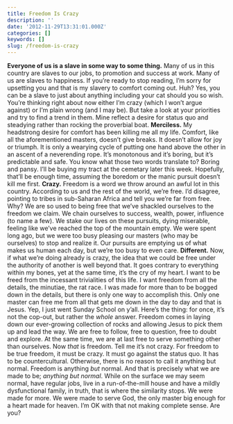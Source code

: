 ```yaml
---
title: Freedom Is Crazy
description: ''
date: '2012-11-29T13:31:01.000Z'
categories: []
keywords: []
slug: /freedom-is-crazy
---
```

**Everyone of us is a slave in some way to some thing.** Many of us in this country are slaves to our jobs, to promotion and success at work. Many of us are slaves to happiness. If you’re ready to stop reading, I’m sorry for upsetting you and that is my slavery to comfort coming out. Huh? Yes, you can be a slave to just about anything including your cat should you so wish. You’re thinking right about now either I’m crazy (which I won’t argue against) or I’m plain wrong (and I may be). But take a look at your priorities and try to find a trend in them. Mine reflect a desire for status quo and steadying rather than rocking the proverbial boat.
**Merciless.** My headstrong desire for comfort has been killing me all my life. Comfort, like all the aforementioned masters, doesn’t give breaks. It doesn’t allow for joy or triumph. It is only a wearying cycle of putting one hand above the other in an ascent of a neverending rope. It’s monotonous and it’s boring, but it’s predictable and safe. You know what those two words translate to? Boring and pansy. I’ll be buying my tract at the cemetary later this week. Hopefully, that’ll be enough time, assuming the boredom or the manic pursuit doesn’t kill me first.
**Crazy.** Freedom is a word we throw around an awful lot in this country. According to us and the rest of the world, we’re free. I’d disagree, pointing to tribes in sub-Saharan Africa and tell you we’re far from free. Why? We are so used to being free that we’ve shackled ourselves to the freedom we claim. We chain ourselves to success, wealth, power, influence (to name a few). We stake our lives on these pursuits, dying miserable, feeling like we’ve reached the top of the mountain empty. We were spent long ago, but we were too busy pleasing our masters (who may be ourselves) to stop and realize it. Our pursuits are emptying us of what makes us human each day, but we’re too busy to even care.
**Different.** Now, if what we’re doing already is crazy, the idea that we could be free under the authority of another is well beyond that. It goes contrary to everything within my bones, yet at the same time, it’s the cry of my heart. I want to be freed from the incessant trivialities of this life. I want freedom from all the details, the minutiae, the rat race. I was made for more than to be bogged down in the details, but there is only one way to accomplish this. Only one master can free me from all that gets me down in the day to day and that is Jesus. Yep, I just went Sunday School on y’all. Here’s the thing: for once, it’s not the cop-out, but rather the _whole_ answer. Freedom comes in laying down our ever-growing collection of rocks and allowing Jesus to pick them up and lead the way. We are free to follow, free to question, free to doubt and explore. At the same time, we are at last free to serve something other than ourselves. Now _that_ is freedom. Tell me it’s not crazy.
For freedom to be true freedom, it must be crazy. It must go against the status quo. It has to be countercultural. Otherwise, there is no reason to call it anything but normal. Freedom is anything _but_ normal. And that is precisely what we are made to be; _anything but normal_. While on the surface we may seem normal, have regular jobs, live in a run-of-the-mill house and have a mildly dysfunctional family, in truth, that is where the similarity stops. We were made for more. We were made to serve God, the only master big enough for a heart made for heaven. I’m OK with that not making complete sense. Are you?

